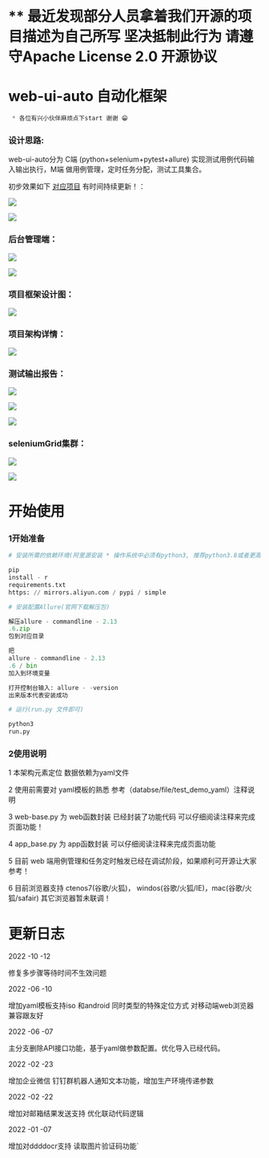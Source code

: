 # ** 最近发现部分人员拿着我们开源的项目描述为自己所写 坚决抵制此行为 请遵守Apache License 2.0 开源协议

# web-ui-auto 自动化框架

```css 
 * 各位有兴小伙伴麻烦点下start 谢谢 😁
``` 

### 设计思路:

web-ui-auto分为 C端 (python+selenium+pytest+allure) 实现测试用例代码输入输出执行，M端
做用例管理，定时任务分配，测试工具集合。


初步效果如下 [对应项目](https://github.com/hanwenlu2016/Salvation) 有时间持续更新！：

![](https://github.com/hanwenlu2016/web-ui/blob/main/doct/img/001.png)

![](https://github.com/hanwenlu2016/web-ui/blob/main/doct/img/003.png)

### 后台管理端：

![](https://github.com/hanwenlu2016/web-ui/blob/main/doct/img/admin1.png)

![](https://github.com/hanwenlu2016/web-ui/blob/main/doct/img/admin2.png)

### 项目框架设计图：

![](https://github.com/hanwenlu2016/web-ui/blob/main/doct/img/frame.png)

### 项目架构详情：

![](https://github.com/hanwenlu2016/web-ui/blob/main/doct/img/frameexplains.png)

### 测试输出报告：

![](https://github.com/hanwenlu2016/web-ui/blob/main/doct/img/run001.jpg)

![](https://github.com/hanwenlu2016/web-ui/blob/main/doct/img/run002.jpg)

![](https://github.com/hanwenlu2016/web-ui/blob/main/doct/img/run003.jpg)

### seleniumGrid集群：

![](https://github.com/hanwenlu2016/web-ui/blob/main/doct/img/run3.jpg)

![](https://github.com/hanwenlu2016/web-ui/blob/main/doct/img/run4.jpg)

# 开始使用

### 1开始准备

```python
# 安装所需的依赖环境(阿里源安装 * 操作系统中必须有python3, 推荐python3.8或者更高版本)

pip
install - r
requirements.txt
https: // mirrors.aliyun.com / pypi / simple

# 安装配置Allure(官网下载解压包)

解压allure - commandline - 2.13
.6.zip
包到对应目录

把
allure - commandline - 2.13
.6 / bin
加入到环境变量

打开控制台输入: allure - -version
出来版本代表安装成功

# 运行(run.py 文件即可)

python3
run.py

```

### 2使用说明

1 本架构元素定位 数据依赖为yaml文件

2 使用前需要对 yaml模板的熟悉 参考（databse/file/test_demo_yaml）注释说明

3 web-base.py 为 web函数封装 已经封装了功能代码 可以仔细阅读注释来完成页面功能！

4 app_base.py 为 app函数封装 可以仔细阅读注释来完成页面功能

5 目前 web 端用例管理和任务定时触发已经在调试阶段，如果顺利可开源让大家参考！

6 目前浏览器支持 ctenos7(谷歌/火狐)， windos(谷歌/火狐/IE)，mac(谷歌/火狐/safair) 其它浏览器暂未联调！

# 更新日志

2022 -10 -12

修复多步骤等待时间不生效问题

2022 -06 -10

增加yaml模板支持iso 和android 同时类型的特殊定位方式 对移动端web浏览器兼容跟友好

2022 -06 -07

主分支删除API接口功能，基于yaml做参数配置。优化导入已经代码。

2022 -02 -23

增加企业微信 钉钉群机器人通知文本功能，增加生产环境传递参数

2022 -02 -22

增加对邮箱结果发送支持 优化联动代码逻辑

2022 -01 -07

增加对ddddocr支持 读取图片验证码功能`


